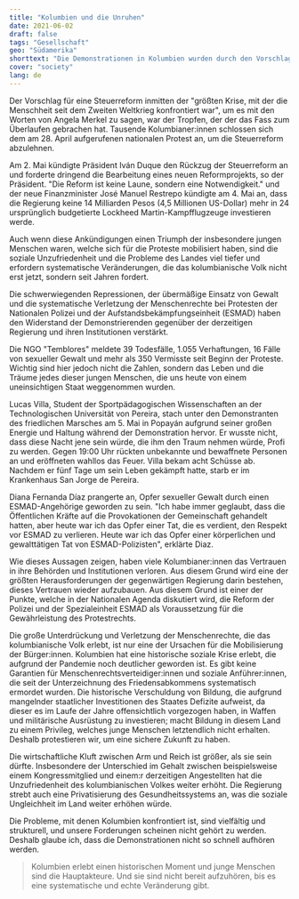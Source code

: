 ```yaml
---
title: "Kolumbien und die Unruhen"
date: 2021-06-02
draft: false
tags: "Gesellschaft"
geo: "Südamerika"
shorttext: "Die Demonstrationen in Kolumbien wurden durch den Vorschlag einer neuen Steuerreform ausgelöst die das tägliche Leben extrem verteuern wird."
cover: "society"
lang: de
---
```


Der Vorschlag für eine Steuerreform inmitten der "größten Krise, mit der die Menschheit seit dem Zweiten Weltkrieg konfrontiert war", um es mit den Worten von Angela Merkel zu sagen, war der Tropfen, der der das Fass zum Überlaufen gebrachen hat. Tausende Kolumbianer:innen schlossen sich dem am 28. April aufgerufenen nationalen Protest an, um die Steuerreform abzulehnen.

Am 2. Mai kündigte Präsident Iván Duque den Rückzug der Steuerreform an und forderte dringend die Bearbeitung eines neuen Reformprojekts, so der Präsident. "Die Reform ist keine Laune, sondern eine Notwendigkeit." und der neue Finanzminister José Manuel Restrepo kündigte am 4. Mai an, dass die Regierung keine 14 Milliarden Pesos (4,5 Millionen US-Dollar) mehr in 24 ursprünglich budgetierte Lockheed Martin-Kampfflugzeuge investieren werde.

Auch wenn diese Ankündigungen einen Triumph der insbesondere jungen Menschen waren, welche sich für die Proteste mobilisiert haben, sind die soziale Unzufriedenheit und die Probleme des Landes viel tiefer und erfordern systematische Veränderungen, die das kolumbianische Volk nicht erst jetzt, sondern seit Jahren fordert.

Die schwerwiegenden Repressionen, der übermäßige Einsatz von Gewalt und die systematische Verletzung der Menschenrechte bei Protesten der Nationalen Polizei und der Aufstandsbekämpfungseinheit (ESMAD) haben den Widerstand der Demonstrierenden gegenüber der derzeitigen Regierung und ihren Institutionen verstärkt.

Die NGO "Temblores" meldete 39 Todesfälle, 1.055 Verhaftungen, 16 Fälle von sexueller Gewalt und mehr als 350 Vermisste seit Beginn der Proteste. Wichtig sind hier jedoch nicht die Zahlen, sondern das Leben und die Träume jedes dieser jungen Menschen, die uns heute von einem uneinsichtigen Staat weggenommen wurden.

Lucas Villa, Student der Sportpädagogischen Wissenschaften an der Technologischen Universität von Pereira, stach unter den Demonstranten des friedlichen Marsches am 5. Mai in Popayán aufgrund seiner großen Energie und Haltung während der Demonstration hervor. Er wusste nicht, dass diese Nacht jene sein würde, die ihm den Traum nehmen würde, Profi zu werden. Gegen 19:00 Uhr rückten unbekannte und bewaffnete Personen an und eröffneten wahllos das Feuer. Villa bekam acht Schüsse ab. Nachdem er fünf Tage um sein Leben gekämpft hatte, starb er im Krankenhaus San Jorge de Pereira.

Diana Fernanda Díaz prangerte an, Opfer sexueller Gewalt durch einen ESMAD-Angehörige geworden zu sein. "Ich habe immer geglaubt, dass die Öffentlichen Kräfte auf die Provokationen der Gemeinschaft gehandelt hatten, aber heute war ich das Opfer einer Tat, die es verdient, den Respekt vor ESMAD zu verlieren. Heute war ich das Opfer einer körperlichen und gewalttätigen Tat von ESMAD-Polizisten", erklärte Diaz.

Wie dieses Aussagen zeigen, haben viele Kolumbianer:innen das Vertrauen in ihre Behörden und Institutionen verloren. Aus diesem Grund wird eine der größten Herausforderungen der gegenwärtigen Regierung darin bestehen, dieses Vertrauen wieder aufzubauen. Aus diesem Grund ist einer der Punkte, welche in der Nationalen Agenda diskutiert wird, die Reform der Polizei und der Spezialeinheit ESMAD als Voraussetzung für die Gewährleistung des Protestrechts.

Die große Unterdrückung und Verletzung der Menschenrechte, die das kolumbianische Volk erlebt, ist nur eine der Ursachen für die Mobilisierung der Bürger:innen. Kolumbien hat eine historische soziale Krise erlebt, die aufgrund der Pandemie noch deutlicher geworden ist. Es gibt keine Garantien für Menschenrechtsverteidiger:innen und soziale Anführer:innen, die seit der Unterzeichnung des Friedensabkommens systematisch ermordet wurden. Die historische Verschuldung von Bildung, die aufgrund mangelnder staatlicher Investitionen des Staates Defizite aufweist, da dieser es im Laufe der Jahre offensichtlich vorgezogen haben, in Waffen und militärische Ausrüstung zu investieren; macht Bildung in diesem Land zu einem Privileg, welches junge Menschen letztendlich nicht erhalten. Deshalb protestieren wir, um eine sichere Zukunft zu haben.

Die wirtschaftliche Kluft zwischen Arm und Reich ist größer, als sie sein dürfte. Insbesondere der Unterschied im Gehalt zwischen beispielsweise einem Kongressmitglied und einem:r derzeitigen Angestellten hat die Unzufriedenheit des kolumbianischen Volkes weiter erhöht. Die Regierung strebt auch eine Privatisierung des Gesundheitssystems an, was die soziale Ungleichheit im Land weiter erhöhen würde.

Die Probleme, mit denen Kolumbien konfrontiert ist, sind vielfältig und strukturell, und unsere Forderungen scheinen nicht gehört zu werden. Deshalb glaube ich, dass die Demonstrationen nicht so schnell aufhören werden.

> Kolumbien erlebt einen historischen Moment und junge Menschen sind die Hauptakteure. Und sie sind nicht bereit aufzuhören, bis es eine systematische und echte Veränderung gibt.
